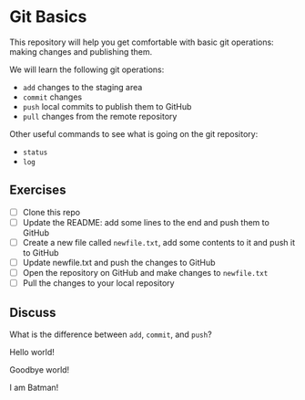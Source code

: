 # Git Basics

This repository will help you get comfortable with basic git operations: making changes and publishing them.

We will learn the following git operations:

- `add` changes to the staging area
- `commit` changes
- `push` local commits to publish them to GitHub
- `pull` changes from the remote repository

Other useful commands to see what is going on the git repository:

- `status`
- `log`

## Exercises

- [ ] Clone this repo
- [ ] Update the README: add some lines to the end and push them to GitHub
- [ ] Create a new file called `newfile.txt`, add some contents to it and push it to GitHub
- [ ] Update newfile.txt and push the changes to GitHub
- [ ] Open the repository on GitHub and make changes to `newfile.txt`
- [ ] Pull the changes to your local repository

## Discuss

What is the difference between `add`, `commit`, and `push`?

Hello world!

Goodbye world!

I am Batman!
